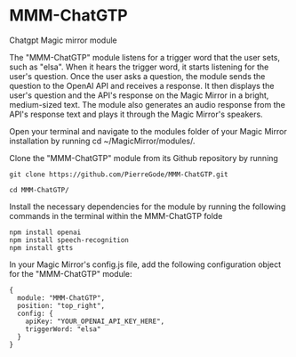 # MMM-ChatGTP
Chatgpt Magic mirror module

The "MMM-ChatGTP" module listens for a trigger word that the user sets, such as "elsa". When it hears the trigger word, it starts listening for the user's question. Once the user asks a question, the module sends the question to the OpenAI API and receives a response. It then displays the user's question and the API's response on the Magic Mirror in a bright, medium-sized text. The module also generates an audio response from the API's response text and plays it through the Magic Mirror's speakers.


Open your terminal and navigate to the modules folder of your Magic Mirror installation by running cd ~/MagicMirror/modules/.

Clone the "MMM-ChatGTP" module from its Github repository by running
```
git clone https://github.com/PierreGode/MMM-ChatGTP.git
```
```
cd MMM-ChatGTP/
```
Install the necessary dependencies for the module by running the following commands in the terminal within the MMM-ChatGTP folde

```
npm install openai
npm install speech-recognition
npm install gtts

```
In your Magic Mirror's config.js file, add the following configuration object for the "MMM-ChatGTP" module:

```
{
  module: "MMM-ChatGTP",
  position: "top_right",
  config: {
    apiKey: "YOUR_OPENAI_API_KEY_HERE",
    triggerWord: "elsa"
  }
}
```
